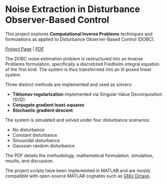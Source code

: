 # Noise Extraction in Disturbance Observer-Based Control

This project explores **Computational Inverse Problems** techniques and formulations as applied to Disturbance Observer-Based Control (DOBC).

[Project Page](https://jamesakl.com/noise-dobc) | [PDF](https://jamesakl.com/noise-dobc.pdf)

The DOBC noise estimation problem is restructured into an Inverse Problems formulation, specifically a discretized Fredholm integral equation of the first kind. The system is thus transformed into an ill-posed linear system.

Three distinct methods are implemented and used as solvers:

* **Tikhonov regularization** implemented via Singular-Value Decomposition (SVD)
* **Conjugate gradient least-squares**
* **Stochastic gradient descent**

The system is simulated and solved under four disturbance scenarios:

* No disturbance
* Constant disturbance
* Sinusoidal disturbance
* Gaussian random disturbance

The PDF details the methodology, mathematical formulation, simulation, results, and discussion.

The project scripts have been implemented in MATLAB and are mostly compatible with open-source MATLAB cognates such as [GNU Octave](https://www.gnu.org/software/octave/).
